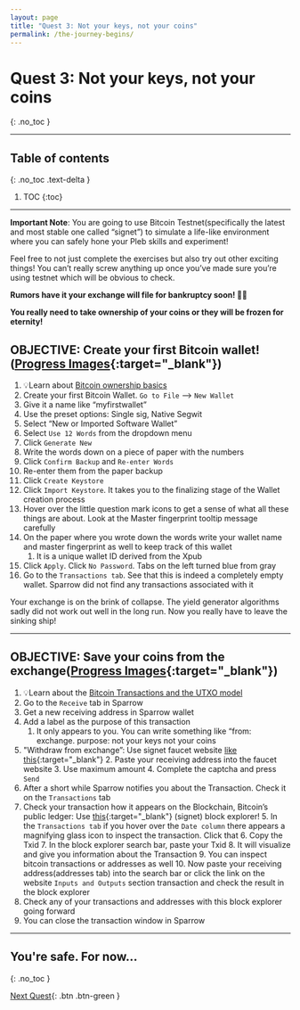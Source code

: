 ```yaml
---
layout: page
title: "Quest 3: Not your keys, not your coins"
permalink: /the-journey-begins/
---
```


# Quest 3: Not your keys, not your coins
{: .no_toc }

---

## Table of contents
{: .no_toc .text-delta }

1. TOC
{:toc}

---

**Important Note**: You are going to use Bitcoin Testnet(specifically the latest and most stable one called “signet”) to simulate a life-like environment where you can safely hone your Pleb skills and experiment!

Feel free to not just complete the exercises but also try out other exciting things! You can’t really screw anything up once you’ve made sure you’re using testnet which will be obvious to check.

**Rumors have it your exchange will file for bankruptcy soon! 💱💸**

**You really need to take ownership of your coins or they will be frozen for eternity!**

## OBJECTIVE: Create your first Bitcoin wallet!([Progress Images](/progress-the-journey-begins/){:target="_blank"})
1. 💡Learn about [Bitcoin ownership basics](/pleb-lessons/#bitcoin-ownership)
2. Create your first Bitcoin Wallet. `Go to File` --> `New Wallet`
3. Give it a name like “myfirstwallet”
4. Use the preset options: Single sig, Native Segwit
5. Select  “New or Imported Software Wallet”
6. Select `Use 12 Words` from the dropdown menu
7. Click `Generate New`
8. Write the words down on a piece of paper with the numbers
9. Click `Confirm Backup` and `Re-enter Words`
10. Re-enter them from the paper backup
11. Click `Create Keystore`
12. Click `Import Keystore`. It takes you to the finalizing stage of the Wallet creation process
13. Hover over the little question mark icons to get a sense of what all these things are about. Look at the Master fingerprint tooltip message carefully
14. On the paper where you wrote down the words write your wallet name and master fingerprint as well to keep track of this wallet
    1. It is a unique wallet ID derived from the Xpub
15. Click `Apply`. Click `No Password`. Tabs on the left turned blue from gray
16. Go to the `Transactions tab`. See that this is indeed a completely empty wallet. Sparrow did not find any transactions associated with it

Your exchange is on the brink of collapse. The yield generator algorithms sadly did not work out well in the long run. Now you really have to leave the sinking ship!

---

## OBJECTIVE: Save your coins from the exchange([Progress Images](/progress-the-journey-begins/){:target="_blank"})
1. 💡Learn about the [Bitcoin Transactions and the UTXO model](/pleb-lessons/#bitcoin-transactions-and-the-utxo-model)
2. Go to the `Receive` tab in Sparrow
3. Get a new receiving address in Sparrow wallet
4. Add a label as the purpose of this transaction
    1. It only appears to you. You can write something like “from: exchange. purpose: not your keys not your coins
5. "Withdraw from exchange”: Use signet faucet website [like this](https://signetfaucet.com/){:target="_blank"}
    2. Paste your receiving address into the faucet website
    3. Use maximum amount
    4. Complete the captcha and press `Send`
6. After a short while Sparrow notifies you about the Transaction. Check it on the `Transactions` tab
7. Check your transaction how it appears on the Blockchain, Bitcoin’s public ledger: Use [this](https://mempool.space/signet){:target="_blank"} (signet) block explorer!
    5. In the `Transactions tab` if you hover over the `Date column` there appears a magnifying glass icon to inspect the transaction. Click that
    6. Copy the Txid
    7. In the block explorer search bar, paste your Txid
    8. It will visualize and give you information about the Transaction
    9. You can inspect bitcoin transactions or addresses as well
    10. Now paste your receiving address(addresses tab) into the search bar or click the link on the website `Inputs and Outputs` section transaction and check the result in the block explorer
8. Check any of your transactions and addresses with this block explorer going forward
9. You can close the transaction window in Sparrow

---

## You're safe. For now...
{: .no_toc }

[Next Quest](/a-fool-and-his-bitcoin/){: .btn .btn-green }
